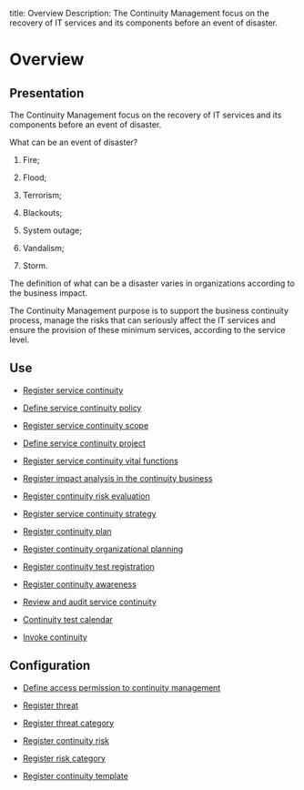 title: Overview
Description: The Continuity Management focus on the recovery of IT services and its components before an event of disaster.
# Overview

Presentation
----------------

The Continuity Management focus on the recovery of IT services and its
components before an event of disaster.

What can be an event of disaster?

1.  Fire;

2.  Flood;

3.  Terrorism;

4.  Blackouts;

5.  System outage;

6.  Vandalism;

7.  Storm.

The definition of what can be a disaster varies in organizations according to
the business impact.

The Continuity Management purpose is to support the business continuity process,
manage the risks that can seriously affect the IT services and ensure the
provision of these minimum services, according to the service level.

Use
-------

- [Register service continuity](/en-us/4biz-helium/processes/continuity/use/register-service-continuity.html)
  
- [Define service continuity policy](/en-us/4biz-helium/processes/continuity/use/continuity-policy.html)
   
- [Register service continuity scope](/en-us/4biz-helium/processes/continuity/use/service-continuity-scope.html)

- [Define service continuity project](/en-us/4biz-helium/processes/continuity/use/service-continuity-project.html)

- [Register service continuity vital functions](/en-us/4biz-helium/processes/continuity/use/continuity-vital-functions.html)

- [Register impact analysis in the continuity business](/en-us/4biz-helium/processes/continuity/use/impact-analysis-continuity-business.html)

- [Register continuity risk evaluation](/en-us/4biz-helium/processes/continuity/use/continuity-risk-evaluation.html)

- [Register service continuity strategy](/en-us/4biz-helium/processes/continuity/use/service-continuity-strategy.html)

- [Register continuity plan](/en-us/4biz-helium/processes/continuity/use/continuity-plan.html)

- [Register continuity organizational planning](/en-us/4biz-helium/processes/continuity/use/continuity-organizational-planning.html)

- [Register continuity test registration](/en-us/4biz-helium/processes/continuity/use/continuity-test-registration.html)

- [Register continuity awareness](/en-us/4biz-helium/processes/continuity/use/continuity-awareness.html)

- [Review and audit service continuity](/en-us/4biz-helium/processes/continuity/use/review-and-audit-continuity.html)

- [Continuity test calendar](/en-us/4biz-helium/processes/continuity/use/continuity-test-calendar.html)

- [Invoke continuity](/en-us/4biz-helium/processes/continuity/use/invoke-continuity.html)

Configuration
-----------------

- [Define access permission to continuity management](/en-us/4biz-helium/processes/continuity/configuration/access-continuity-management.html)

- [Register threat](/en-us/4biz-helium/processes/continuity/configuration/register-threat.html)

- [Register threat category](/en-us/4biz-helium/processes/continuity/configuration/threat-category.html)

- [Register continuity risk](/en-us/4biz-helium/processes/continuity/configuration/register-continuity-risk.html)

- [Register risk category](/en-us/4biz-helium/processes/continuity/configuration/risk-category.html)

- [Register continuity template](/en-us/4biz-helium/processes/continuity/configuration/continuity-template.html)
